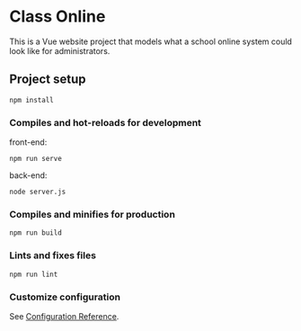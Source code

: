 # Class Online
This is a Vue website project that models what a school online system could look like for administrators.

## Project setup
```
npm install
```

### Compiles and hot-reloads for development
front-end:
```
npm run serve
```
back-end:
```
node server.js
```

### Compiles and minifies for production
```
npm run build
```


### Lints and fixes files
```
npm run lint
```

### Customize configuration
See [Configuration Reference](https://cli.vuejs.org/config/).
